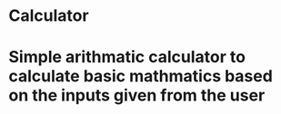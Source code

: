 # Calculator

# Simple arithmatic calculator to calculate basic mathmatics based on the inputs given from the user
